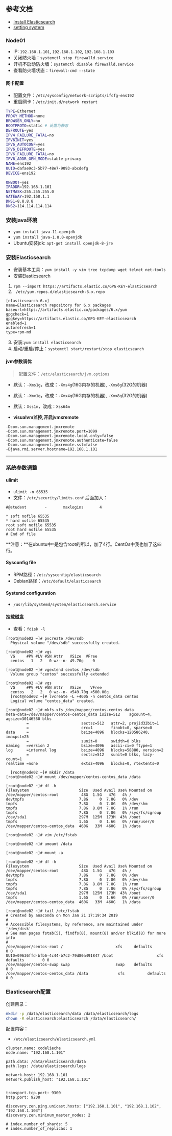## 参考文档
- [Install Elasticsearch](https://www.elastic.co/guide/en/elasticsearch/reference/current/rpm.html)
- [setting system](https://www.elastic.co/guide/en/elasticsearch/reference/current/setting-system-settings.html)


### Node01
- IP: `192.168.1.101`, `192.168.1.102`, `192.168.1.103`
- 关闭防火墙：`systemctl stop firewalld.service`
- 开机不启动防火墙：`systemctl disable firewalld.service`
- 查看防火墙状态：`firewall-cmd --state`

#### 网卡配置
- 配置文件：`/etc/sysconfig/network-scripts/ifcfg-ens192`
- 重启网卡：`/etc/init.d/network restart`

```bash
TYPE=Ethernet
PROXY_METHOD=none
BROWSER_ONLY=no
BOOTPROTO=static # 设置为静态
DEFROUTE=yes
IPV4_FAILURE_FATAL=no
IPV6INIT=yes
IPV6_AUTOCONF=yes
IPV6_DEFROUTE=yes
IPV6_FAILURE_FATAL=no
IPV6_ADDR_GEN_MODE=stable-privacy
NAME=ens192
UUID=dafae9c3-5b77-48e7-9093-abcdefg
DEVICE=ens192

ONBOOT=yes
IPADDR=192.168.1.101
NETMASK=255.255.255.0
GATEWAY=192.168.1.1
DNS1=8.8.8.8
DNS2=114.114.114.114
```

### 安装java环境
- `yum install java-11-openjdk`
- `yum install java-1.8.0-openjdk`
- Ubuntu安装jdk: `apt-get install openjdk-8-jre`


### 安装Elasticsearch
- 安装基本工具：`yum install -y vim tree tcpdump wget telnet net-tools`
- 安装Elasticsearch

1. `rpm --import https://artifacts.elastic.co/GPG-KEY-elasticsearch`
2. ` /etc/yum.repos.d/elasticsearch-6.x.repo`
```
[elasticsearch-6.x]
name=Elasticsearch repository for 6.x packages
baseurl=https://artifacts.elastic.co/packages/6.x/yum
gpgcheck=1
gpgkey=https://artifacts.elastic.co/GPG-KEY-elasticsearch
enabled=1
autorefresh=1
type=rpm-md
```

3. 安装:`yum install elasticsearch`
4. 启动/重启/停止：`systemctl start/restart/stop elasticsearch`

#### jvm参数调优
> 配置文件：`/etc/elasticsearch/jvm.options`

- 默认：`-Xms1g`，改成：`-Xms4g`(16G内存的机器), `-Xms8g`(32G的机器)
- 默认：`-Xmx1g`，改成：`-Xmx4g`(16G内存的机器), `-Xmx8g`(32G的机器)
- 默认：`Xss1m`，改成：`Xss64m`

- **visualvm监控,开启jvmxremote**
```
-Dcom.sun.management.jmxremote
-Dcom.sun.management.jmxremote.port=1099
-Dcom.sun.management.jmxremote.local.only=false
-Dcom.sun.management.jmxremote.authenticate=false
-Dcom.sun.management.jmxremote.ssl=false
-Djava.rmi.server.hostname=192.168.1.101
```
----

### 系统参数调整

#### ulimit
- `ulimit -n 65535`
- 文件：`/etc/security/limits.conf`
  后面加入：
```
#@student        -       maxlogins       4

* soft nofile 65535
* hard nofile 65535
root soft nofile 65535
root hard nofile 65535
# End of file
```
**注意：**在ubuntu中`*`是包含root的所以，加了4行。CentOs中我也加了这四行。

#### Sysconfig file
- RPM路径：`/etc/sysconfig/elasticsearch`
- Debian路径：`/etc/default/elasticsearch`

#### Systemd configuration
- `/usr/lib/systemd/system/elasticsearch.service`



#### 挂载磁盘

- 查看：`fdisk -l`

```
[root@node02 ~]# pvcreate /dev/sdb
  Physical volume "/dev/sdb" successfully created.
  
[root@node02 ~]# vgs
  VG     #PV #LV #SN Attr   VSize  VFree
  centos   1   2   0 wz--n- 49.70g    0
  
[root@node02 ~]# vgextend centos /dev/sdb
  Volume group "centos" successfully extended
  
[root@node02 ~]# vgs
  VG     #PV #LV #SN Attr   VSize    VFree
  centos   2   2   0 wz--n- <549.70g <500.00g
  [root@node02 ~]# lvcreate -L +460G -n centos_data centos
  Logical volume "centos_data" created.
  
[root@node02 ~]# mkfs.xfs /dev/mapper/centos-centos_data
meta-data=/dev/mapper/centos-centos_data isize=512    agcount=4, agsize=30146560 blks
         =                       sectsz=512   attr=2, projid32bit=1
         =                       crc=1        finobt=0, sparse=0
data     =                       bsize=4096   blocks=120586240, imaxpct=25
         =                       sunit=0      swidth=0 blks
naming   =version 2              bsize=4096   ascii-ci=0 ftype=1
log      =internal log           bsize=4096   blocks=58880, version=2
         =                       sectsz=512   sunit=0 blks, lazy-count=1
realtime =none                   extsz=4096   blocks=0, rtextents=0

  [root@node02 ~]# mkdir /data
[root@node02 ~]# mount /dev/mapper/centos-centos_data /data

[root@node02 ~]# df -h
Filesystem                      Size  Used Avail Use% Mounted on
/dev/mapper/centos-root          48G  1.5G   47G   4% /
devtmpfs                        7.8G     0  7.8G   0% /dev
tmpfs                           7.8G     0  7.8G   0% /dev/shm
tmpfs                           7.8G  8.8M  7.8G   1% /run
tmpfs                           7.8G     0  7.8G   0% /sys/fs/cgroup
/dev/sda1                       297M  125M  173M  43% /boot
tmpfs                           1.6G     0  1.6G   0% /run/user/0
/dev/mapper/centos-centos_data  460G   33M  460G   1% /data

[root@node02 ~]# vim /etc/fstab

[root@node02 ~]# umount /data

[root@node02 ~]# mount -a

[root@node02 ~]# df -h
Filesystem                      Size  Used Avail Use% Mounted on
/dev/mapper/centos-root          48G  1.5G   47G   4% /
devtmpfs                        7.8G     0  7.8G   0% /dev
tmpfs                           7.8G     0  7.8G   0% /dev/shm
tmpfs                           7.8G  8.8M  7.8G   1% /run
tmpfs                           7.8G     0  7.8G   0% /sys/fs/cgroup
/dev/sda1                       297M  125M  173M  43% /boot
tmpfs                           1.6G     0  1.6G   0% /run/user/0
/dev/mapper/centos-centos_data  460G   33M  460G   1% /data

[root@node02 ~]# tail /etc/fstab
# Created by anaconda on Mon Jan 21 17:19:34 2019
#
# Accessible filesystems, by reference, are maintained under '/dev/disk'
# See man pages fstab(5), findfs(8), mount(8) and/or blkid(8) for more info
#
/dev/mapper/centos-root /                       xfs     defaults        0 0
UUID=09636ffd-bfb6-4c44-b7c2-79d80a491847 /boot                   xfs     defaults        0 0
/dev/mapper/centos-swap swap                    swap    defaults        0 0
/dev/mapper/centos-centos_data /data             xfs          defaults        0 0
```


### Elasticsearch配置

创建目录：
```bash
mkdir -p /data/elasticsearch/data /data/elasticsearch/logs
chown -R elasticsearch:elasticsearch /data/elasticsearch/
```

配置内容：
- `/etc/elasticsearch/elasticsearch.yml`

```
cluster.name: codelieche
node.name: "192.168.1.101"

path.data: /data/elasticsearch/data
path.logs: /data/elasticsearch/logs

network.host: 192.168.1.101
network.publish_host: "192.168.1.101"


transport.tcp.port: 9300
http.port: 9200

discovery.zen.ping.unicast.hosts: ["192.168.1.101", "192.168.1.102", "192.168.1.103"]
discovery.zen.mininum_master_nodes: 2

# index.number_of_shards: 5
# index.number_of_replicas: 1
```